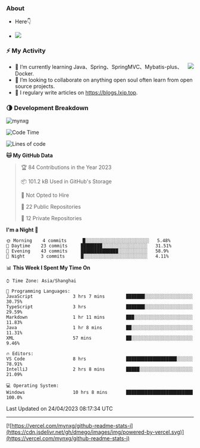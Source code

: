 
### About

- Here👇

- ![](https://visitor-badge.glitch.me/badge?page_id=mynxg.mynxg)

### ⚡️ My Activity

<img align="right" src="https://github-readme-stats-i.vercel.app/api?username=imnxg&show_icons=true&icon_color=1573B3&hide_title=true&text_color=718096&bg_color=00000000&hide_border=true"/>

<ul>
    <li> 🌱 I’m currently learning Java、Spring、SpringMVC、Mybatis-plus、Docker.</li>
    <li> 👯 I’m looking to collaborate on anything open souI often learn from open source projects.</li>
    <li> 📝 I regulary write articles on <a href="https://blogs.lxip.top">https://blogs.lxip.top</a>.</li>
    <!-- <li> ⚡ Fun fact: I ❤️ 😻.</li> -->
</ul>

<!-- <h3>Github Activity</h3>
<p style="img{display:block;margin:0 auto;}">

[![](https://activity-graph.herokuapp.com/graph?username=mynxg&theme=tokyonight)](https://github.com/ashutosh00710/github-readme-activity-graph)
![keney's github stats](https://github-readme-stats-i.vercel.app/api?username=imnxg&show_icons=true&icon_color=1573B3)
</p> -->
### 🌗 Development Breakdown

<img src="https://komarev.com/ghpvc/?username=mynxg" alt=" mynxg" />

<!--START_SECTION:waka-->
![Code Time](http://img.shields.io/badge/Code%20Time-18%20hrs%2049%20mins-blue)

![Lines of code](https://img.shields.io/badge/From%20Hello%20World%20I%27ve%20Written-37%20Thousand%20lines%20of%20code-blue)

**🐱 My GitHub Data** 

> 🏆 84 Contributions in the Year 2023
 > 
> 📦 101.2 kB Used in GitHub's Storage 
 > 
> 🚫 Not Opted to Hire
 > 
> 📜 22 Public Repositories 
 > 
> 🔑 12 Private Repositories  
 > 
**I'm a Night 🦉** 

```text
🌞 Morning    4 commits      █░░░░░░░░░░░░░░░░░░░░░░░░   5.48% 
🌆 Daytime    23 commits     ████████░░░░░░░░░░░░░░░░░   31.51% 
🌃 Evening    43 commits     ██████████████░░░░░░░░░░░   58.9% 
🌙 Night      3 commits      █░░░░░░░░░░░░░░░░░░░░░░░░   4.11%

```


📊 **This Week I Spent My Time On** 

```text
⌚︎ Time Zone: Asia/Shanghai

💬 Programming Languages: 
JavaScript               3 hrs 7 mins        ███████░░░░░░░░░░░░░░░░░░   30.75% 
TypeScript               3 hrs               ███████░░░░░░░░░░░░░░░░░░   29.59% 
Markdown                 1 hr 11 mins        ███░░░░░░░░░░░░░░░░░░░░░░   11.83% 
Java                     1 hr 8 mins         ██░░░░░░░░░░░░░░░░░░░░░░░   11.31% 
XML                      57 mins             ██░░░░░░░░░░░░░░░░░░░░░░░   9.46%

🔥 Editors: 
VS Code                  8 hrs               ███████████████████░░░░░░   78.91% 
IntelliJ                 2 hrs 8 mins        █████░░░░░░░░░░░░░░░░░░░░   21.09%

💻 Operating System: 
Windows                  10 hrs 8 mins       █████████████████████████   100.0%

```


 Last Updated on 24/04/2023 08:17:34 UTC
<!--END_SECTION:waka-->

---

[![https://vercel.com/mynxg/github-readme-stats-i](https://cdn.jsdelivr.net/gh/dmego/images/img/powered-by-vercel.svg)](https://vercel.com/mynxg/github-readme-stats-i)